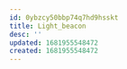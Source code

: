 ```yaml
---
id: 0ybzcy50bbp74q7hd9hsskt
title: Light_beacon
desc: ''
updated: 1681955548472
created: 1681955548472
---
```

